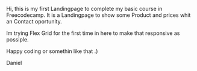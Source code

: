 Hi, this is my first Landingpage to complete my basic course in Freecodecamp.
It is a Landingpage to show some Product  and prices whit an Contact oportunity.

Im trying Flex Grid for the first time in here to make that responsive as possiple.

Happy coding or somethin like that .)

Daniel
